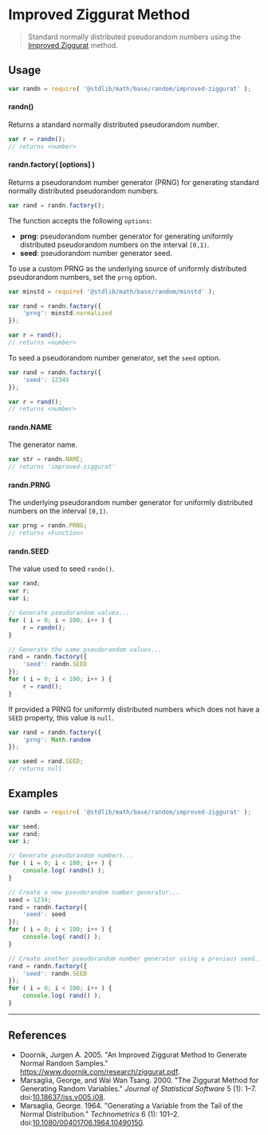 # Improved Ziggurat Method

> Standard normally distributed pseudorandom numbers using the [Improved Ziggurat][improved-ziggurat] method.


<section class="usage">

## Usage

``` javascript
var randn = require( '@stdlib/math/base/random/improved-ziggurat' );
```

#### randn()

Returns a standard normally distributed pseudorandom number.

``` javascript
var r = randn();
// returns <number>
```

#### randn.factory( \[options\] )

Returns a pseudorandom number generator (PRNG) for generating standard normally distributed pseudorandom numbers.

``` javascript
var rand = randn.factory();
```

The function accepts the following `options`:

* __prng__: pseudorandom number generator for generating uniformly distributed pseudorandom numbers on the interval `[0,1)`.
* __seed__: pseudorandom number generator seed.

To use a custom PRNG as the underlying source of uniformly distributed pseudorandom numbers, set the `prng` option.

``` javascript
var minstd = require( '@stdlib/math/base/random/minstd' );

var rand = randn.factory({
    'prng': minstd.normalized
});

var r = rand();
// returns <number>
```

To seed a pseudorandom number generator, set the `seed` option.

``` javascript
var rand = randn.factory({
    'seed': 12345
});

var r = rand();
// returns <number>
```

#### randn.NAME

The generator name.

``` javascript
var str = randn.NAME;
// returns 'improved-ziggurat'
```

#### randn.PRNG

The underlying pseudorandom number generator for uniformly distributed numbers on the interval `[0,1)`.

``` javascript
var prng = randn.PRNG;
// returns <Function>
```

#### randn.SEED

The value used to seed `randn()`.

``` javascript
var rand;
var r;
var i;

// Generate pseudorandom values...
for ( i = 0; i < 100; i++ ) {
    r = randn();
}

// Generate the same pseudorandom values...
rand = randn.factory({
    'seed': randn.SEED
});
for ( i = 0; i < 100; i++ ) {
    r = rand();
}
```

If provided a PRNG for uniformly distributed numbers which does not have a `SEED` property, this value is `null`.

``` javascript
var rand = randn.factory({
    'prng': Math.random
});

var seed = rand.SEED;
// returns null
```

</section>

<!-- /.usage -->


<section class="examples">

## Examples

``` javascript
var randn = require( '@stdlib/math/base/random/improved-ziggurat' );

var seed;
var rand;
var i;

// Generate pseudorandom numbers...
for ( i = 0; i < 100; i++ ) {
    console.log( randn() );
}

// Create a new pseudorandom number generator...
seed = 1234;
rand = randn.factory({
    'seed': seed
});
for ( i = 0; i < 100; i++ ) {
    console.log( rand() );
}

// Create another pseudorandom number generator using a previous seed...
rand = randn.factory({
    'seed': randn.SEED
});
for ( i = 0; i < 100; i++ ) {
    console.log( rand() );
}
```

</section>

<!-- /.examples -->


---

<section class="references">

## References

* Doornik, Jurgen A. 2005. "An Improved Ziggurat Method to Generate Normal Random Samples." [<https://www.doornik.com/research/ziggurat.pdf>][@doornik:2005].
* Marsaglia, George, and Wai Wan Tsang. 2000. "The Ziggurat Method for Generating Random Variables." *Journal of Statistical Software* 5 (1): 1–7. doi:[10.18637/jss.v005.i08][@marsaglia:2000b].
* Marsaglia, George. 1964. "Generating a Variable from the Tail of the Normal Distribution." *Technometrics* 6 (1): 101–2. doi:[10.1080/00401706.1964.10490150][@marsaglia:1964b].


</section>

<!-- /.references -->


<section class="links">

[improved-ziggurat]: https://en.wikipedia.org/wiki/Box%E2%80%93Muller_transform

[@doornik:2005]: https://www.doornik.com/research/ziggurat.pdf
[@marsaglia:2000b]: http://dx.doi.org/10.18637/jss.v005.i08
[@marsaglia:1964b]: http://dx.doi.org/10.1080/00401706.1964.10490150

</section>

<!-- /.links -->
